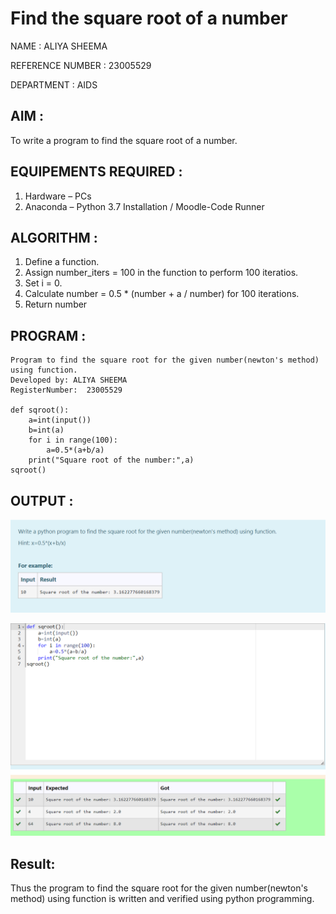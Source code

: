 # Find the square root of a number
NAME : ALIYA SHEEMA

REFERENCE NUMBER : 23005529

DEPARTMENT : AIDS
## AIM :
To write a program to find the square root of a number.

## EQUIPEMENTS REQUIRED :
1. Hardware – PCs
2. Anaconda – Python 3.7 Installation / Moodle-Code Runner

## ALGORITHM :
1. Define a function.
2. Assign number_iters = 100 in the function to perform 100 iteratios.
3. Set i = 0.
4. Calculate  number = 0.5 * (number + a / number) for 100 iterations.
5. Return number

## PROGRAM :
```
Program to find the square root for the given number(newton's method) using function.
Developed by: ALIYA SHEEMA
RegisterNumber:  23005529

def sqroot():
    a=int(input())
    b=int(a)
    for i in range(100):
        a=0.5*(a+b/a)
    print("Square root of the number:",a)
sqroot()
```

## OUTPUT :

![Alt text](input.png)

![Alt text](output.png)

## Result:
Thus the program to find the square root for the given number(newton's method) using function is written and verified using python programming.
